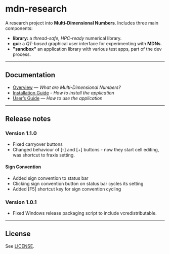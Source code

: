 # mdn-research

A research project into **Multi-Dimensional Numbers**.  Includes three main components:
* **library:** a _thread-safe_, _HPC-ready_ numerical library.
* **gui:** a _QT-based_ graphical user interface for experimenting with **MDNs**.
* **"sandbox"** an application library with various test apps, part of the dev process.

---

## Documentation

- [Overview](gui/help/overview.md) — *What are Multi-Dimensional Numbers?*
- [Installation Guide](gui/help/install.md) - *How to install the application*
- [User’s Guide](gui/help/guide.md) — *How to use the application*

---

## Release notes

### Version 1.1.0

* Fixed carryover buttons
* Changed behaviour of [-] and [+] buttons - now they start cell editing, was shortcut to fraxis setting.

#### Sign Convention

* Added sign convention to status bar
* Clicking sign convention button on status bar cycles its setting
* Added [F5] shortcut key for sign convention cycling

### Version 1.0.1

* Fixed Windows release packaging script to include vcredistributable.


---

## License

See [LICENSE](license.md).
